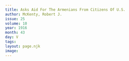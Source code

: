 ```yaml
---
title: Asks Aid For The Armenians From Citizens Of U.S.
author: McKenty, Robert J.
issue: 25
volume: 10
year: 1916
month: 43
day: V
tags:
layout: page.njk
image:
---
```

